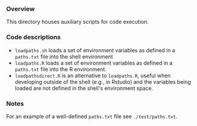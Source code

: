 ### Overview

This directory houses auxiliary scripts for code execution. 


### Code descriptions

 - `loadpaths.sh` loads a set of environment variables as defined in a `paths.txt` file into the shell environment 
 - `loadpaths.R` loads a set of environment variables as defined in a `paths.txt` file into the R environment.
 - `loadpathsdirect.R` is an alternative to `loadpaths.R`, useful when developing outside of the shell (e.g., in Rstudio) and the variables being loaded are not defined in the shell's environment space.  
 
### Notes

For an example of a well-defined `paths.txt` file see `./test/paths.txt`.
